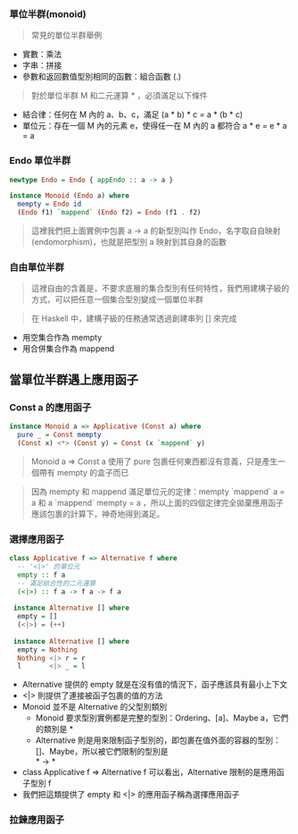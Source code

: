 ### 單位半群(monoid)
> 常見的單位半群舉例
- 實數：乘法
- 字串：拼接
- 參數和返回數值型別相同的函數：組合函數 (.)
> 對於單位半群 M 和二元運算 * ，必須滿足以下條件
- 結合律：任何在 M 內的 a、b、c，滿足 (a * b) * c = a * (b * c)
- 單位元：存在一個 M 內的元素 e，使得任一在 M 內的 a 都符合 a * e = e * a = a

### Endo 單位半群
```haskell
newtype Endo = Endo { appEndo :: a -> a }

instance Monoid (Endo a) where
  mempty = Endo id
  (Endo f1) `mappend` (Endo f2) = Endo (f1 . f2)
```
> 這裡我們把上面實例中包裹 a -> a 的新型別叫作 Endo，名字取自自映射 (endomorphism)，也就是把型別 a 映射到其自身的函數

### 自由單位半群
> 這裡自由的含義是，不要求底層的集合型別有任何特性，我們用建構子級的方式，可以把任意一個集合型別變成一個單位半群 <br>

> 在 Haskell 中，建構子級的任務通常透過創建串列 [] 來完成
- 用空集合作為 mempty 
- 用合併集合作為 mappend

## 當單位半群遇上應用函子
### Const a 的應用函子
```haskell
instance Monoid a => Applicative (Const a) where
  pure _ = Const mempty
  (Const x) <*> (Const y) = Const (x `mappend` y)
```
> Monoid a => Const a 使用了 pure 包裹任何東西都沒有意義，只是產生一個帶有 mempty 的盒子而已 <br>

> 因為 mempty 和 mappend 滿足單位元的定律：mempty \`mappend\` a = a 和 a \`mappend\` mempty = a ，所以上面的四個定律完全拋棄應用函子應該包裹的計算下，神奇地得到滿足。

### 選擇應用函子
```haskell
class Applicative f => Alternative f where
  -- '<|>' 的單位元
  empty :: f a
  -- 滿足結合性的二元運算
  (<|>) :: f a -> f a -> f a
  
 instance Alternative [] where
  empty = []
  (<|>) = (++)
  
 instance Alternative [] where
  empty = Nothing
  Nothing <|> r = r
  l       <|> _ = l
```
* Alternative 提供的 empty 就是在沒有值的情況下，函子應該具有最小上下文
* <|> 則提供了連接被函子包裹的值的方法
* Monoid 並不是 Alternative 的父型別類別
  * Monoid 要求型別實例都是完整的型別：Ordering、[a]、Maybe a，它們的類別是 *
  * Alternative 則是用來限制函子型別的，即包裹在值外面的容器的型別：[]、Maybe，所以被它們限制的型別是 <br> * -> *
* class Applicative f => Alternative f 可以看出，Alternative 限制的是應用函子型別 f
* 我們把這類提供了 empty 和 <|> 的應用函子稱為選擇應用函子
### 拉鍊應用函子
